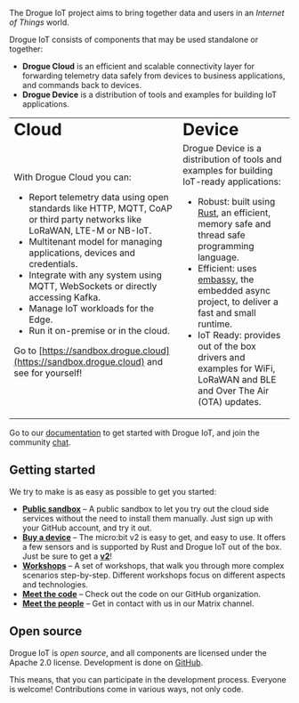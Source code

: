 The Drogue IoT project aims to bring together data and users in an _Internet of Things_ world.

Drogue IoT consists of components that may be used standalone or together:

* **Drogue Cloud** is an efficient and scalable connectivity layer for forwarding telemetry data safely from devices to business applications, and commands back to devices. 
* **Drogue Device** is a distribution of tools and examples for building IoT applications.

<table border="0">
 <tr>
    <td><b style="font-size:30px">Cloud</b></td>
    <td><b style="font-size:30px">Device</b></td>
 </tr>
 <tr>
    <td>
With Drogue Cloud you can:

* Report telemetry data using open standards like HTTP, MQTT, CoAP or third party networks like LoRaWAN, LTE-M or NB-IoT.
* Multitenant model for managing applications, devices and credentials.
* Integrate with any system using MQTT, WebSockets or directly accessing Kafka.
* Manage IoT workloads for the Edge.
* Run it on-premise or in the cloud.

Go to [https://sandbox.drogue.cloud](https://sandbox.drogue.cloud) and see for yourself!
    </td>
    <td>
Drogue Device is a distribution of tools and examples for building IoT-ready applications:

* Robust: built using [Rust](https://www.rust-lang.org), an efficient, memory safe and thread safe programming language.
* Efficient: uses [embassy](https://github.com/embassy-rs/embassy), the embedded async project, to deliver a fast and small runtime.
* IoT Ready: provides out of the box drivers and examples for WiFi, LoRaWAN and BLE and Over The Air (OTA) updates.
    </td>
 </tr>
</table>

Go to our [documentation](https://book.drogue.io/drogue-cloud/dev/index.html) to get started with Drogue IoT, and join the community [chat](https://matrix.to/#/#drogue-iot:matrix.org).

## Getting started

We try to make is as easy as possible to get you started:

* **[Public sandbox](https://sandbox.drogue.cloud)** – A public sandbox to let you try out the cloud side services without the need to install them manually. Just sign up with your GitHub account, and try it out.
* **[Buy a device](https://microbit.org/buy/?version=microbitV2)** – The micro:bit v2 is easy to get, and easy to use. It offers a few sensors and is supported by Rust and Drogue IoT out of the box. Just be sure to get a <u>**v2**</u>!
* **[Workshops](https://book.drogue.io/drogue-workshops/index.html)** – A set of workshops, that walk you through more complex scenarios step-by-step. Different workshops focus on different aspects and technologies.
* **[Meet the code](https://github.io/drogue-iot)** – Check out the code on our GitHub organization.
* **[Meet the people](https://matrix.to/#/#drogue-iot:matrix.org)** – Get in contact with us in our Matrix channel.

## Open source

Drogue IoT is *open source*, and all components are licensed under the Apache 2.0 license.  Development is done on [GitHub](https://github.com/drogue-iot).

This means, that you can participate in the development process. Everyone is welcome! Contributions come in various
ways, not only code.
